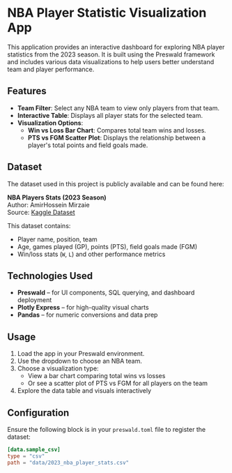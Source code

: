 # NBA Player Statistic Visualization App

This application provides an interactive dashboard for exploring NBA player statistics from the 2023 season. It is built using the Preswald framework and includes various data visualizations to help users better understand team and player performance.

## Features

- **Team Filter**: Select any NBA team to view only players from that team.
- **Interactive Table**: Displays all player stats for the selected team.
- **Visualization Options**:
  - **Win vs Loss Bar Chart**: Compares total team wins and losses.
  - **PTS vs FGM Scatter Plot**: Displays the relationship between a player's total points and field goals made.

## Dataset

The dataset used in this project is publicly available and can be found here:

**NBA Players Stats (2023 Season)**  
Author: AmirHossein Mirzaie  
Source: [Kaggle Dataset](https://www.kaggle.com/datasets/amirhosseinmirzaie/nba-players-stats2023-season)

This dataset contains:
- Player name, position, team
- Age, games played (GP), points (PTS), field goals made (FGM)
- Win/loss stats (`W`, `L`) and other performance metrics

## Technologies Used

- **Preswald** – for UI components, SQL querying, and dashboard deployment
- **Plotly Express** – for high-quality visual charts
- **Pandas** – for numeric conversions and data prep

## Usage

1. Load the app in your Preswald environment.
2. Use the dropdown to choose an NBA team.
3. Choose a visualization type:
   - View a bar chart comparing total wins vs losses
   - Or see a scatter plot of PTS vs FGM for all players on the team
4. Explore the data table and visuals interactively

## Configuration

Ensure the following block is in your `preswald.toml` file to register the dataset:

```toml
[data.sample_csv]
type = "csv"
path = "data/2023_nba_player_stats.csv"
